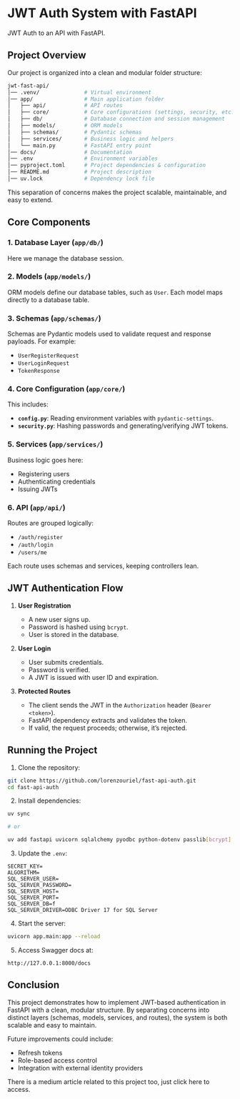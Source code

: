 # JWT Auth System with FastAPI
JWT Auth to an API with FastAPI.

## Project Overview
Our project is organized into a clean and modular folder structure:
```bash
jwt-fast-api/
│── .venv/              # Virtual environment
│── app/                # Main application folder
│   ├── api/            # API routes
│   ├── core/           # Core configurations (settings, security, etc.)
│   ├── db/             # Database connection and session management
│   ├── models/         # ORM models
│   ├── schemas/        # Pydantic schemas
│   ├── services/       # Business logic and helpers
│   └── main.py         # FastAPI entry point
│── docs/               # Documentation
│── .env                # Environment variables
│── pyproject.toml      # Project dependencies & configuration
│── README.md           # Project description
│── uv.lock             # Dependency lock file
```

This separation of concerns makes the project scalable, maintainable, and easy to extend.

## Core Components
### 1. **Database Layer (`app/db/`)**
Here we manage the database session.

### 2. **Models (`app/models/`)**
ORM models define our database tables, such as `User`. Each model maps directly to a database table.

### 3. **Schemas (`app/schemas/`)**
Schemas are Pydantic models used to validate request and response payloads. For example:
* `UserRegisterRequest`
* `UserLoginRequest`
* `TokenResponse`

### 4. **Core Configuration (`app/core/`)**
This includes:
* **`config.py`**: Reading environment variables with `pydantic-settings`.
* **`security.py`**: Hashing passwords and generating/verifying JWT tokens.

### 5. **Services (`app/services/`)**
Business logic goes here:
* Registering users
* Authenticating credentials
* Issuing JWTs

### 6. **API (`app/api/`)**
Routes are grouped logically:
* `/auth/register`
* `/auth/login`
* `/users/me`

Each route uses schemas and services, keeping controllers lean.

## JWT Authentication Flow
1. **User Registration**
   * A new user signs up.
   * Password is hashed using `bcrypt`.
   * User is stored in the database.

2. **User Login**
   * User submits credentials.
   * Password is verified.
   * A JWT is issued with user ID and expiration.

3. **Protected Routes**
   * The client sends the JWT in the `Authorization` header (`Bearer <token>`).
   * FastAPI dependency extracts and validates the token.
   * If valid, the request proceeds; otherwise, it’s rejected.

## Running the Project
1. Clone the repository:
```bash
git clone https://github.com/lorenzouriel/fast-api-auth.git
cd fast-api-auth
```

2. Install dependencies:
```bash
uv sync

# or

uv add fastapi uvicorn sqlalchemy pyodbc python-dotenv passlib[bcrypt] python-jose pydantic_settings pydantic[email]
```

3. Update the `.env`:
```
SECRET_KEY=
ALGORITHM=
SQL_SERVER_USER=
SQL_SERVER_PASSWORD=
SQL_SERVER_HOST=
SQL_SERVER_PORT=
SQL_SERVER_DB=f
SQL_SERVER_DRIVER=ODBC Driver 17 for SQL Server
```

4. Start the server:
```bash
uvicorn app.main:app --reload
```

5. Access Swagger docs at:
```
http://127.0.0.1:8000/docs
```

## Conclusion
This project demonstrates how to implement JWT-based authentication in FastAPI with a clean, modular structure. By separating concerns into distinct layers (schemas, models, services, and routes), the system is both scalable and easy to maintain.

Future improvements could include:
* Refresh tokens
* Role-based access control
* Integration with external identity providers

There is a medium article related to this project too, just click here to access.